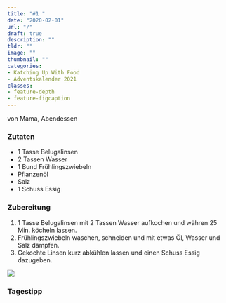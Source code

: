 ```yaml
---
title: "#1 "
date: "2020-02-01"
url: "/"
draft: true
description: ""
tldr: ""
image: ""
thumbnail: ""
categories:
- Katching Up With Food
- Adventskalender 2021
classes: 
- feature-depth
- feature-figcaption
---
```

von Mama, Abendessen

<!--more-->

### Zutaten

- 1 Tasse Belugalinsen
- 2 Tassen Wasser
- 1 Bund Frühlingszwiebeln
- Pflanzenöl
- Salz
- 1 Schuss Essig


### Zubereitung

1. 1 Tasse Belugalinsen mit 2 Tassen Wasser aufkochen und währen 25 Min. köcheln lassen.
2. Frühlingszwiebeln waschen, schneiden und mit etwas Öl, Wasser und Salz dämpfen.
3. Gekochte Linsen kurz abkühlen lassen und einen Schuss Essig dazugeben.

![](/img/advent2021/quinoapaprika.jpg)

### Tagestipp